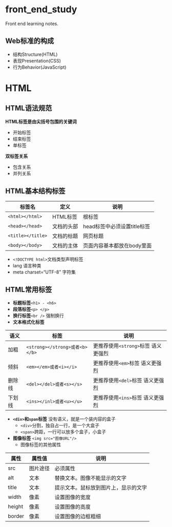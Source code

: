 # front_end_study
Front end learning notes.

## Web标准的构成
+ 结构Structure(HTML)  
+ 表现Presentation(CSS)  
+ 行为Behavior(JavaScript)  

# HTML
## HTML语法规范

**HTML标签是由尖括号包围的关键词**  
+ 开始标签<html>  
+ 结束标签</html>  
+ 单标签<br />  

**双标签关系**  
+ 包含关系  
+ 并列关系  

## HTML基本结构标签

|标签名|定义|说明|
|------|----|----|
|`<html></html>` |HTML标签|根标签|
|`<head></head>` |文档的头部|head标签中必须设置title标签|
|`<title></title>` |文档的标题|网页标题|
|`<body></body>` |文档的主体|页面内容基本都放在body里面|

+ `<!DOCTYPE html>`文档类型声明标签  
+ lang 语言种类  
+ meta charset=“UTF-8” 字符集  

## HTML常用标签

+ **标题标签**`<h1> - <h6>`
+ **段落标签**`<p> </p>`
+ **换行标签**`<br />` 强制换行
+ **文本格式化标签**

|语义|标签|说明|
|----|----|----|
|加粗|`<strong></strong>或者<b></b>`|更推荐使用`<strong>`标签 语义更强烈|
|倾斜|`<em></em>或者<i></i>`|更推荐使用`<em>`标签 语义更强烈|
|删除线|`<del></del>或者<s></s>`|更推荐使用`<del>`标签 语义更强烈|
|下划线|`<ins></inl>或者<u></u>`|更推荐使用`<ins>`标签 语义更强烈|

+ **`<div>`和`span`标签** 没有语义，就是一个装内容的盒子
   + `<div>`分割，独自占一行，是一个大盒子
   + `<span>`跨距，一行可以放多个盒子，小盒子
+ **图像标签** `<img src="图像URL"/>`  
  +  图像标签的其他属性  

| 属性   | 属性值   | 说明                                 |
| ----   | ----     | ----                                 |
| src    | 图片途径 | 必须属性                             |
| alt    | 文本     | 替换文本。图像不能显示的文字         |
| title  | 文本     | 提示文本。鼠标放到图片上，显示的文字 |
| width  | 像素     | 设置图像的宽度                       |
| height | 像素     | 设置图像的高度                       |
| border | 像素     | 设置图像的边框粗细                   |


